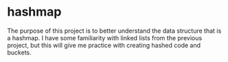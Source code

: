 # hashmap

The purpose of this project is to better understand the data structure that is a hashmap. I have some familiarity with linked lists from the previous project, but this will give me practice with creating hashed code and buckets.
